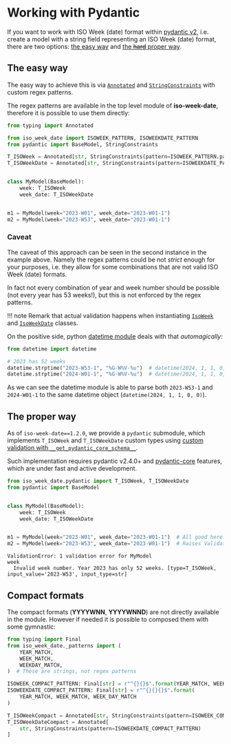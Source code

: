 # Working with Pydantic

If you want to work with ISO Week (date) format within [pydantic v2](https://docs.pydantic.dev/latest/), i.e. create a model with a string field representing an ISO Week (date) format, there are two options: [the easy way](#the-easy-way) and [the ~~hard~~ proper way](#the-proper-way).

## The easy way

The easy way to achieve this is via [`Annotated`](https://docs.python.org/3/library/typing.html#typing.Annotated) and [`StringConstraints`](https://docs.pydantic.dev/latest/api/types/#pydantic.types.StringConstraints) with custom regex patterns.

The regex patterns are available in the top level module of **iso-week-date**, therefore it is possible to use them directly:

```py
from typing import Annotated

from iso_week_date import ISOWEEK_PATTERN, ISOWEEKDATE_PATTERN
from pydantic import BaseModel, StringConstraints

T_ISOWeek = Annotated[str, StringConstraints(pattern=ISOWEEK_PATTERN.pattern)]
T_ISOWeekDate = Annotated[str, StringConstraints(pattern=ISOWEEKDATE_PATTERN.pattern)]


class MyModel(BaseModel):
    week: T_ISOWeek
    week_date: T_ISOWeekDate


m1 = MyModel(week="2023-W01", week_date="2023-W01-1")
m2 = MyModel(week="2023-W53", week_date="2023-W01-1")
```

### Caveat

The caveat of this approach can be seen in the second instance in the example above. Namely the regex patterns could be not _strict_ enough for your purposes, i.e. they allow for some combinations that are not valid ISO Week (date) formats.

In fact not every combination of year and week number should be possible (not every year has 53 weeks!), but this is not enforced by the regex patterns.

!!! note
    Remark that actual validation happens when instantiating [`IsoWeek`](../api/isoweek.md) and [`IsoWeekDate`](../api/isoweekdate.md) classes.

On the positive side, python [datetime module](https://docs.python.org/3/library/datetime.html) deals with that _automagically_:

```py
from datetime import datetime

# 2023 has 52 weeks
datetime.strptime("2023-W53-1", "%G-W%V-%u")  # datetime(2024, 1, 1, 0, 0)
datetime.strptime("2024-W01-1", "%G-W%V-%u")  # datetime(2024, 1, 1, 0, 0)
```

As we can see the datetime module is able to parse both `2023-W53-1` and `2024-W01-1` to the same datetime object (`datetime(2024, 1, 1, 0, 0)`).

## The proper way

As of `iso-week-date==1.2.0`, we provide a `pydantic` submodule, which implements `T_ISOWeek` and `T_ISOWeekDate` custom types using [custom validation with `__get_pydantic_core_schema__`](https://docs.pydantic.dev/latest/concepts/types/#customizing-validation-with-__get_pydantic_core_schema__).

Such implementation requires pydantic v2.4.0+ and [pydantic-core](https://github.com/pydantic/pydantic-core) features, which are under fast and active development.

```py
from iso_week_date.pydantic import T_ISOWeek, T_ISOWeekDate
from pydantic import BaseModel


class MyModel(BaseModel):
    week: T_ISOWeek
    week_date: T_ISOWeekDate


m1 = MyModel(week="2023-W01", week_date="2023-W01-1")  # All good here!
m2 = MyModel(week="2023-W53", week_date="2023-W01-1")  # Raises ValidationError
```

```terminal
ValidationError: 1 validation error for MyModel
week
  Invalid week number. Year 2023 has only 52 weeks. [type=T_ISOWeek, input_value='2023-W53', input_type=str]
```

## Compact formats

The compact formats (**YYYYWNN**, **YYYYWNND**) are not directly available in the module. However if needed it is possible to composed them with some gymnastic:

```py
from typing import Final
from iso_week_date._patterns import (
    YEAR_MATCH,
    WEEK_MATCH,
    WEEKDAY_MATCH,
)  # These are strings, not regex patterns

ISOWEEK_COMPACT_PATTERN: Final[str] = r"^{}{}$".format(YEAR_MATCH, WEEK_MATCH)
ISOWEEKDATE_COMPACT_PATTERN: Final[str] = r"^{}{}{}$".format(
    YEAR_MATCH, WEEK_MATCH, WEEK_DAY_MATCH
)

T_ISOWeekCompact = Annotated[str, StringConstraints(pattern=ISOWEEK_COMPACT_PATTERN)]
T_ISOWeekDateCompact = Annotated[
    str, StringConstraints(pattern=ISOWEEKDATE_COMPACT_PATTERN)
]
```
